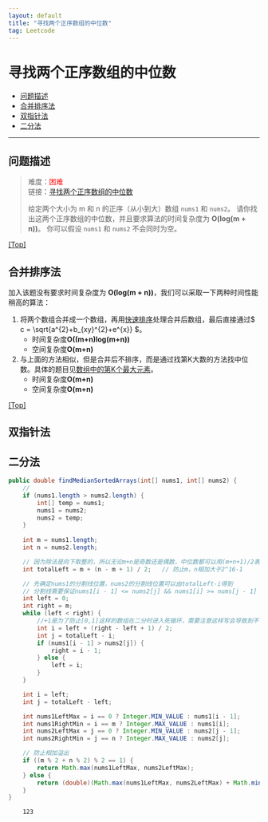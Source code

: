 ```yaml
---
layout: default
title: "寻找两个正序数组的中位数"
tag: Leetcode
---
```


# <a name="top"></a>寻找两个正序数组的中位数

* [问题描述](#anchor1)
* [合并排序法](#anchor2)
* [双指针法](#anchor3)
* [二分法](#anchor4)

***

## <a name="anchor1"></a>问题描述

> 难度：<font color="red">困难</font>  
> 链接：[寻找两个正序数组的中位数](https://leetcode-cn.com/problems/median-of-two-sorted-arrays/)
> 
> 给定两个大小为 m 和 n 的正序（从小到大）数组 ```nums1``` 和 ```nums2```。
> 请你找出这两个正序数组的中位数，并且要求算法的时间复杂度为 **O(log(m + n))**。
> 你可以假设 ```nums1``` 和 ```nums2``` 不会同时为空。

[[Top]](#top)

## <a name="anchor2"></a>合并排序法

加入该题没有要求时间复杂度为 **O(log(m + n))**，我们可以采取一下两种时间性能稍高的算法：

1. 将两个数组合并成一个数组，再用[快速排序](https://www.jianshu.com/p/a68f72278f8f)处理合并后数组，最后直接通过$ c = \sqrt{a^{2}+b_{xy}^{2}+e^{x}} $。
   * 时间复杂度**O((m+n)log(m+n))**
   * 空间复杂度**O(m+n)**
2. 与上面的方法相似，但是合并后不排序，而是通过找第K大数的方法找中位数。具体的题目见[数组中的第K个最大元素](https://leetcode-cn.com/problems/kth-largest-element-in-an-array/)。
   * 时间复杂度**O(m+n)**
   * 空间复杂度**O(m+n)**

[[Top]](#top)

## <a name="anchor3"></a>双指针法



## <a name="anchor4"></a>二分法

``` java
public double findMedianSortedArrays(int[] nums1, int[] nums2) {
	//
	if (nums1.length > nums2.length) {
		int[] temp = nums1;
		nums1 = nums2;
		nums2 = temp;
	}
	
	int m = nums1.length;
	int n = nums2.length;

	// 因为除法是向下取整的，所以无论m+n是奇数还是偶数，中位数都可以用(m+n+1)/2表示
	int totalLeft = m + (n - m + 1) / 2;   // 防止m，n相加大于2^16-1

	// 先确定nums1的分割线位置，nums2的分割线位置可以由totalLeft-i得到
	// 分割线需要保证nums1[i - 1] <= nums2[j] && nums1[i] >= nums[j - 1]
	int left = 0;
	int right = m;
	while (left < right) {
		//+1是为了防止[0,1]这样的数组在二分时进入死循环，需要注意这样写会导致到不了数组的0号位置
		int i = left + (right - left + 1) / 2;
		int j = totalLeft - i;
		if (nums1[i - 1] > nums2[j]) {
			right = i - 1;
		} else {
			left = i;
		}
	}

	int i = left;
	int j = totalLeft - left;

	int nums1LeftMax = i == 0 ? Integer.MIN_VALUE : nums1[i - 1];
	int nums1RightMin = i == m ? Integer.MAX_VALUE : nums1[i];
	int nums2LeftMax = j == 0 ? Integer.MIN_VALUE : nums2[j - 1];
	int nums2RightMin = j == n ? Integer.MAX_VALUE : nums2[j];

	// 防止相加溢出
	if ((m % 2 + n % 2) % 2 == 1) {
		return Math.max(nums1LeftMax, nums2LeftMax);
	} else {
		return (double)(Math.max(nums1LeftMax, nums2LeftMax) + Math.min(nums1RightMin, nums2RightMin)) / 2;
	}
}
```

```
	123
```

